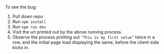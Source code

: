 To see the bug:
1. Pull down repo
2. Run `npm install`
3. Run `npm run dev`
4. Visit the url printed out by the above running process.
5. Observe the process printing out `"This is my first value"` twice in a row, and the initial page load displaying the same, before the client-side kicks in. 
